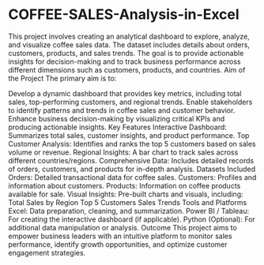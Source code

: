 # COFFEE-SALES-Analysis-in-Excel
This project involves creating an analytical dashboard to explore, analyze, and visualize coffee sales data. 
The dataset includes details about orders, customers, products, and sales trends. The goal is to provide actionable insights for decision-making and to track business performance across different dimensions such as customers, products, and countries.
Aim of the Project
The primary aim is to:

Develop a dynamic dashboard that provides key metrics, including total sales, top-performing customers, and regional trends.
Enable stakeholders to identify patterns and trends in coffee sales and customer behavior.
Enhance business decision-making by visualizing critical KPIs and producing actionable insights.
Key Features
Interactive Dashboard: Summarizes total sales, customer insights, and product performance.
Top Customer Analysis: Identifies and ranks the top 5 customers based on sales volume or revenue.
Regional Insights: A bar chart to track sales across different countries/regions.
Comprehensive Data: Includes detailed records of orders, customers, and products for in-depth analysis.
Datasets Included
Orders: Detailed transactional data for coffee sales.
Customers: Profiles and information about customers.
Products: Information on coffee products available for sale.
Visual Insights: Pre-built charts and visuals, including:
Total Sales by Region
Top 5 Customers
Sales Trends
Tools and Platforms
Excel: Data preparation, cleaning, and summarization.
Power BI / Tableau: For creating the interactive dashboard (if applicable).
Python (Optional): For additional data manipulation or analysis.
Outcome
This project aims to empower business leaders with an intuitive platform to monitor sales performance, identify growth opportunities, and optimize customer engagement strategies.
